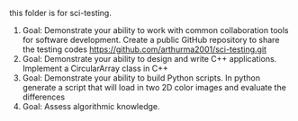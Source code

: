 this folder is for sci-testing.
1. Goal: Demonstrate your ability to work with common collaboration tools for software development.
    Create a public GitHub repository to share the testing codes
    https://github.com/arthurma2001/sci-testing.git
2. Goal: Demonstrate your ability to design and write C++ applications.
    Implement a CircularArray class in C++
3. Goal: Demonstrate your ability to build Python scripts.
    In python generate a script that will load in two 2D color images and evaluate the differences
4. Goal: Assess algorithmic knowledge.

    


